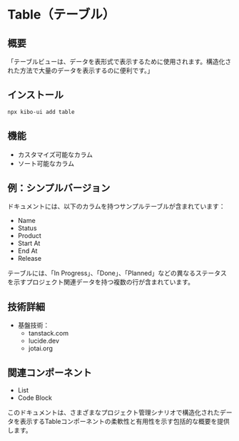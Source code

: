 # Table（テーブル）

## 概要
「テーブルビューは、データを表形式で表示するために使用されます。構造化された方法で大量のデータを表示するのに便利です。」

## インストール
```bash
npx kibo-ui add table
```

## 機能
- カスタマイズ可能なカラム
- ソート可能なカラム

## 例：シンプルバージョン

ドキュメントには、以下のカラムを持つサンプルテーブルが含まれています：
- Name
- Status
- Product
- Start At
- End At
- Release

テーブルには、「In Progress」、「Done」、「Planned」などの異なるステータスを示すプロジェクト関連データを持つ複数の行が含まれています。

## 技術詳細
- 基盤技術：
  - tanstack.com
  - lucide.dev
  - jotai.org

## 関連コンポーネント
- List
- Code Block

このドキュメントは、さまざまなプロジェクト管理シナリオで構造化されたデータを表示するTableコンポーネントの柔軟性と有用性を示す包括的な概要を提供します。
